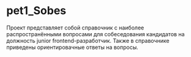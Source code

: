 # pet1_Sobes
Проект представляет собой справочник с наиболее распространёнными вопросами для собеседования кандидатов на должность junior frontend-разработчик. Также в справочнике приведены ориентировачные ответы на вопросы.
